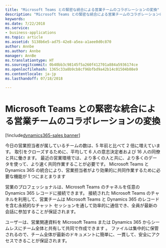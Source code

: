 ```yaml
---
title: "Microsoft Teams との緊密な統合による営業チームのコラボレーションの変換"
description: "Microsoft Teams との緊密な統合による営業チームのコラボレーションの変換"
keywords: 
ms.date: 7/22/2018
ms.service:
- business-applications
ms.topic: article
ms.assetid: 5138b6e5-ad75-42e8-a5ea-a1aee0d0c870
author: Annbe
ms.author: Annbe
manager: AnnBe
ms.translationtype: HT
ms.sourcegitcommit: 0b40bb3c98145f5a260f412701a884a5936174ce
ms.openlocfilehash: 1365c33a8b9cb8cf96bfbd9a42b14c01504b08e9
ms.contentlocale: ja-jp
ms.lasthandoff: 07/18/2018

---
```


# <a name="transform-sales-team-collaboration-through-tight-integration-with-microsoft-teams"></a>Microsoft Teams との緊密な統合による営業チームのコラボレーションの変換

[!include[dynamics365-sales banner](../includes/dynamics365-sales.md)]




今日の営業担当者が属しているチームの数は、5 年前と比べて 2 倍に増えています。 取引をクローズするために、平均して 6 人の意志決定者および 16 人の同僚と共に働きます。 最近の営業環境では、より多くの人と共に、より多くのデータを使って、より速く共同作業することが必要です。 Microsoft Teams と Dynamics 365 の統合により、営業担当者がより効果的に共同作業するために必要な機能が 1 つにまとまります
 
営業のプロフェッショナルは、Microsoft Teams のチャネルを任意の Dynamics 365 レコードに接続できます。 接続された Microsoft Teams のチャネルを利用して、営業チームは Microsoft Teams と Dynamics 365 のレコードを含む永続的なチャット セッションを通して効率的に通信でき、全員が最新の会話に参加することが保証されます。 
 
ユーザーは、営業関連資料を Microsoft Teams または Dynamics 365 からシームレスにチーム全体と共有して共同で作成できます 。 ファイルは集中的に保管されるので、チーム全体が最新のドキュメントに簡単に、一貫して、安全にアクセスできることが保証されます。 


